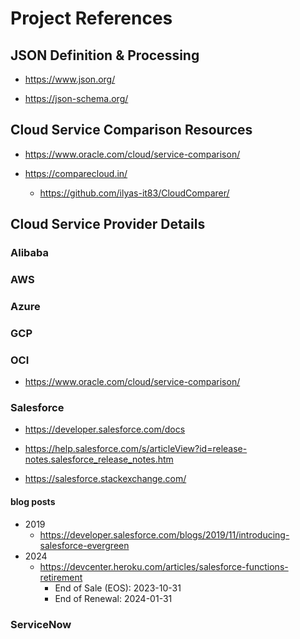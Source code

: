 
# Project References 


## JSON Definition & Processing

- https://www.json.org/

- https://json-schema.org/


## Cloud Service Comparison Resources

- https://www.oracle.com/cloud/service-comparison/

- https://comparecloud.in/
  + https://github.com/ilyas-it83/CloudComparer/





## Cloud Service Provider Details 

### Alibaba


### AWS 


### Azure 


### GCP 


### OCI 
- https://www.oracle.com/cloud/service-comparison/


### Salesforce

- https://developer.salesforce.com/docs

- https://help.salesforce.com/s/articleView?id=release-notes.salesforce_release_notes.htm

- https://salesforce.stackexchange.com/


#### blog posts
- 2019
  + https://developer.salesforce.com/blogs/2019/11/introducing-salesforce-evergreen
- 2024
  + https://devcenter.heroku.com/articles/salesforce-functions-retirement
    * End of Sale (EOS): 2023-10-31 
    * End of Renewal: 2024-01-31 


### ServiceNow 




 
